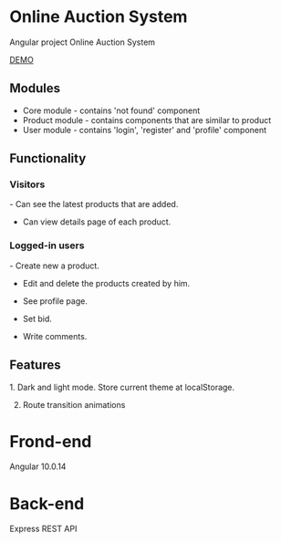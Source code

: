 # Online Auction System
Angular project Online Auction System

[DEMO](http://auction.sharkdev.eu)

<h2>Modules</h2>

- Core module - contains 'not found' component 
- Product module - contains components that are similar to product
- User module - contains 'login', 'register' and 'profile' component 

<h2>Functionality</h2>

<h3>Visitors</h3>
- Can see the latest products that are added. 

- Can view details page of each product.

<h3>Logged-in users</h3>
- Create new a product.

- Edit and delete the products created by him.

- See profile page. 

- Set bid. 

- Write comments.

<h2>Features</h2>
1. Dark and light mode. Store current theme at localStorage.

2. Route transition animations

# Frond-end
Angular 10.0.14

# Back-end
Express REST API
                                                                                                                        
